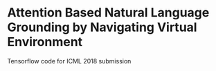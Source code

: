# Attention Based Natural Language Grounding by Navigating Virtual Environment
Tensorflow code for ICML 2018 submission 

